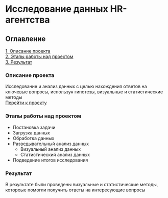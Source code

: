 # Исследование данных HR-агентства

## Оглавление  
[1. Описание проекта](https://github.com/feydh/hr-agency-data-research/tree/main/README.md#Описание-проекта) <br> 
[2. Этапы работы над проектом](https://github.com/feydh/hr-agency-data-research/tree/main/README.md#Этапы-работы-над-проектом) <br>
[3. Результат](https://github.com/feydh/hr-agency-data-research/tree/main/README.md#Результат)    


### Описание проекта 
Исследование и анализ данных с целью нахождения ответов на ключевые вопросы, используя гипотезы, визуальные и статистические методы <br>
[Перейти к проекту](https://github.com/feydh/hr-agency-data-research/blob/main/project_salaries.ipynb)  

### Этапы работы над проектом
- Постановка задачи
- Загрузка данных
- Обработка данных
- Разведывательный анализ данных
    - Визуальный анализ данных
    - Статистический анализ данных
- Подведение итогов исследования

### Результат
В результате были проведены визуальные и статистические методы, котороые помогли получить ответы на интересующие вопросы
